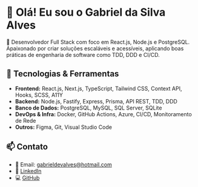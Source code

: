 # 👋 Olá! Eu sou o Gabriel da Silva Alves

🎯 Desenvolvedor Full Stack com foco em React.js, Node.js e PostgreSQL. Apaixonado por criar soluções escaláveis e acessíveis, aplicando boas práticas de engenharia de software como TDD, DDD e CI/CD.

## 🚀 Tecnologias & Ferramentas

- **Frontend:** React.js, Next.js, TypeScript, Tailwind CSS, Context API, Hooks, SCSS, A11Y
- **Backend:** Node.js, Fastify, Express, Prisma, API REST, TDD, DDD
- **Banco de Dados:** PostgreSQL, MySQL, SQL Server, SQLite
- **DevOps & Infra:** Docker, GitHub Actions, Azure, CI/CD, Monitoramento de Rede
- **Outros:** Figma, Git, Visual Studio Code


## 📫 Contato

- 📧 Email: gabrieldevalves@hotmail.com
- 💼 [LinkedIn](https://linkedin.com/in/Gabrielmxn)
- 💻 [GitHub](https://github.com/Gabrielmxn)
